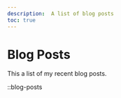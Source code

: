 ```yaml
---
description:  A list of blog posts
toc: true
---
```


# Blog Posts
This a list of my recent blog posts.

::blog-posts


